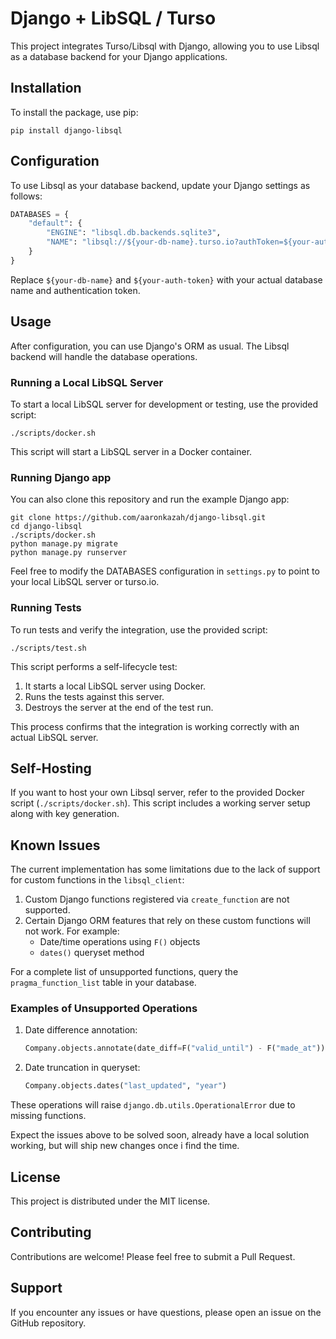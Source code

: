 # Django + LibSQL / Turso

This project integrates Turso/Libsql with Django, allowing you to use Libsql as a database backend for your Django
applications.

## Installation

To install the package, use pip:

```
pip install django-libsql
```

## Configuration

To use Libsql as your database backend, update your Django settings as follows:

```python
DATABASES = {
    "default": {
        "ENGINE": "libsql.db.backends.sqlite3",
        "NAME": "libsql://${your-db-name}.turso.io?authToken=${your-auth-token}",
    }
}
```

Replace `${your-db-name}` and `${your-auth-token}` with your actual database name and authentication token.

## Usage

After configuration, you can use Django's ORM as usual. The Libsql backend will handle the database operations.

### Running a Local LibSQL Server

To start a local LibSQL server for development or testing, use the provided script:

```
./scripts/docker.sh
```

This script will start a LibSQL server in a Docker container.

### Running Django app

You can also clone this repository and run the example Django app:

```
git clone https://github.com/aaronkazah/django-libsql.git
cd django-libsql
./scripts/docker.sh
python manage.py migrate
python manage.py runserver
```

Feel free to modify the DATABASES configuration in `settings.py` to point to your local LibSQL server or turso.io.

### Running Tests

To run tests and verify the integration, use the provided script:

```
./scripts/test.sh
```

This script performs a self-lifecycle test:

1. It starts a local LibSQL server using Docker.
2. Runs the tests against this server.
3. Destroys the server at the end of the test run.

This process confirms that the integration is working correctly with an actual LibSQL server.

## Self-Hosting

If you want to host your own Libsql server, refer to the provided Docker script (`./scripts/docker.sh`). This script
includes a working server setup along with key generation.

## Known Issues

The current implementation has some limitations due to the lack of support for custom functions in the `libsql_client`:

1. Custom Django functions registered via `create_function` are not supported.
2. Certain Django ORM features that rely on these custom functions will not work. For example:
    - Date/time operations using `F()` objects
    - `dates()` queryset method

For a complete list of unsupported functions, query the `pragma_function_list` table in your database.

### Examples of Unsupported Operations

1. Date difference annotation:
   ```python
   Company.objects.annotate(date_diff=F("valid_until") - F("made_at"))
   ```

2. Date truncation in queryset:
   ```python
   Company.objects.dates("last_updated", "year")
   ```

These operations will raise `django.db.utils.OperationalError` due to missing functions.

Expect the issues above to be solved soon, already have a local solution working, but will ship new changes once i find the time.
## License

This project is distributed under the MIT license.

## Contributing

Contributions are welcome! Please feel free to submit a Pull Request.

## Support

If you encounter any issues or have questions, please open an issue on the GitHub repository.
